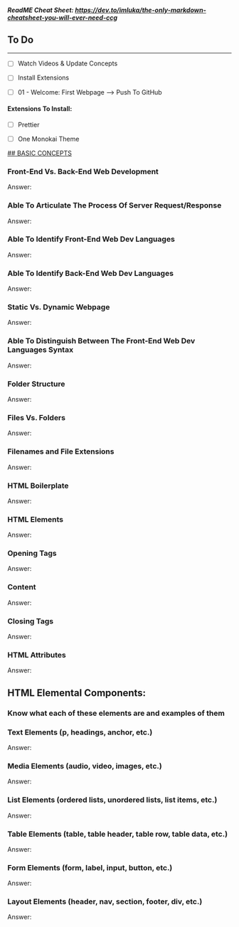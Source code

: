 ##### ReadME Cheat Sheet: https://dev.to/imluka/the-only-markdown-cheatsheet-you-will-ever-need-ccg

## To Do
---
- [ ] Watch Videos & Update Concepts
- [ ] Install Extensions
- [ ] 01 - Welcome: First Webpage --> Push To GitHub 


#### Extensions To Install:
- [ ] Prettier
- [ ] One Monokai Theme





<u>## BASIC CONCEPTS </u>

### Front-End Vs. Back-End Web Development
Answer:


### Able To Articulate The Process Of Server Request/Response 
Answer:


### Able To Identify Front-End Web Dev Languages
Answer:


### Able To Identify Back-End Web Dev Languages
Answer:


### Static Vs. Dynamic Webpage
Answer:


### Able To Distinguish Between The Front-End Web Dev Languages Syntax
Answer:


### Folder Structure
Answer:


### Files Vs. Folders
Answer:


### Filenames and File Extensions
Answer:


### HTML Boilerplate
Answer:


### HTML Elements
Answer:


### Opening Tags
Answer:


### Content
Answer:


### Closing Tags
Answer:


### HTML Attributes
Answer:




## HTML Elemental Components:
###  Know what each of these elements are and examples of them

###  Text Elements (p, headings, anchor, etc.)
Answer:


###  Media Elements (audio, video, images, etc.)
Answer:


###  List Elements (ordered lists, unordered lists, list items, etc.)
Answer:


###  Table Elements (table, table header, table row, table data, etc.)
Answer:


###  Form Elements (form, label, input, button, etc.)
Answer:


###  Layout Elements (header, nav, section, footer, div, etc.)
Answer:


